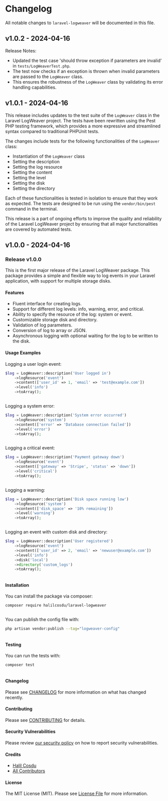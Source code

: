 # Changelog

All notable changes to `laravel-logweaver` will be documented in this file.

## v1.0.2 - 2024-04-16

Release Notes:

- Updated the test case 'should throw exception if parameters are invalid' in `tests/LogWeaverTest.php`.
- The test now checks if an exception is thrown when invalid parameters are passed to the `LogWeaver` class.
- This ensures the robustness of the `LogWeaver` class by validating its error handling capabilities.

## v1.0.1 - 2024-04-16

This release includes updates to the test suite of the `LogWeaver` class in the Laravel LogWeaver project. The tests have been rewritten using the Pest PHP testing framework, which provides a more expressive and streamlined syntax compared to traditional PHPUnit tests.

The changes include tests for the following functionalities of the `LogWeaver` class:

- Instantiation of the `LogWeaver` class
- Setting the description
- Setting the log resource
- Setting the content
- Setting the level
- Setting the disk
- Setting the directory

Each of these functionalities is tested in isolation to ensure that they work as expected. The tests are designed to be run using the `vendor/bin/pest` command in the terminal.

This release is a part of ongoing efforts to improve the quality and reliability of the Laravel LogWeaver project by ensuring that all major functionalities are covered by automated tests.

## v1.0.0 - 2024-04-16

### Release v1.0.0

This is the first major release of the Laravel LogWeaver package. This package provides a simple and flexible way to log events in your Laravel application, with support for multiple storage disks.

#### Features

- Fluent interface for creating logs.
- Support for different log levels: info, warning, error, and critical.
- Ability to specify the resource of the log: system or event.
- Customizable storage disk and directory.
- Validation of log parameters.
- Conversion of log to array or JSON.
- Asynchronous logging with optional waiting for the log to be written to the disk.

#### Usage Examples

Logging a user login event:

```php
$log = LogWeaver::description('User logged in')
    ->logResource('event')
    ->content(['user_id' => 1, 'email' => 'test@example.com'])
    ->level('info')
    ->toArray();



```
Logging a system error:

```php
$log = LogWeaver::description('System error occurred')
    ->logResource('system')
    ->content(['error' => 'Database connection failed'])
    ->level('error')
    ->toArray();



```
Logging a critical event:

```php
$log = LogWeaver::description('Payment gateway down')
    ->logResource('event')
    ->content(['gateway' => 'Stripe', 'status' => 'down'])
    ->level('critical')
    ->toArray();



```
Logging a warning:

```php
$log = LogWeaver::description('Disk space running low')
    ->logResource('system')
    ->content(['disk_space' => '10% remaining'])
    ->level('warning')
    ->toArray();



```
Logging an event with custom disk and directory:

```php
$log = LogWeaver::description('User registered')
    ->logResource('event')
    ->content(['user_id' => 2, 'email' => 'newuser@example.com'])
    ->level('info')
    ->disk('local')
    ->directory('custom_logs')
    ->toArray();



```
#### Installation

You can install the package via composer:

```bash
composer require halilcosdu/laravel-logweaver



```
You can publish the config file with:

```bash
php artisan vendor:publish --tag="logweaver-config"



```
#### Testing

You can run the tests with:

```bash
composer test



```
#### Changelog

Please see [CHANGELOG](CHANGELOG.md) for more information on what has changed recently.

#### Contributing

Please see [CONTRIBUTING](CONTRIBUTING.md) for details.

#### Security Vulnerabilities

Please review [our security policy](../../security/policy) on how to report security vulnerabilities.

#### Credits

- [Halil Cosdu](https://github.com/halilcosdu)
- [All Contributors](../../contributors)

#### License

The MIT License (MIT). Please see [License File](LICENSE.md) for more information.
